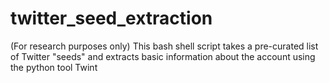# twitter_seed_extraction
(For research purposes only) This bash shell script takes a pre-curated list of Twitter "seeds" and extracts basic information about the account using the python tool Twint

